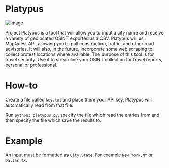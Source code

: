 # Platypus

![image](https://i.imgur.com/lfGuoQE.png)

Project Platypus is a tool that will allow you to input a city name and receive a variety of geolocated OSINT exported as a CSV.  Platypus will us MapQuest API, allowing you to pull construction, traffic, and other road advisories.  It will also, in the future, incorporate some web scraping to collect protest locations where available.  The purpose of this tool is for travel security. Use it to streamline your OSINT collection for travel reports, personal or professional.

# How-to

Create a file called `key.txt` and place there your API key, Platypus will automatically read from that file.

Run `python3 platypus.py`, specify the file which read the entries from and then specify the file which save the results to.

# Example

An input must be formatted as `City,State`. For example `New York,NY` or `Dallas,TX`.